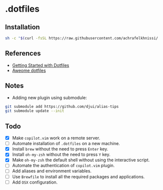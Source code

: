 # .dotfiles

## Installation
```bash
sh -c "$(curl -fsSL https://raw.githubusercontent.com/achrafelkhnissi/.dotfiles/main/install.sh)"
```

## References
- [Getting Started with Dotfiles](https://driesvints.com/blog/getting-started-with-dotfiles/)
- [Aweome dotfiles](https://project-awesome.org/webpro/awesome-dotfiles)


## Notes
- Adding new plugin using submodule:
```bash
git submodule add https://github.com/djui/alias-tips
git submodule update --init
```

## Todo
- [x] Make `copilot.vim` work on a remote server.
- [ ] Automate installation of `.dotfiles` on a new machine.
- [x] Install `brew` without the need to press `Enter` key.
- [x] Install `oh-my-zsh` without the need to press `Y` key.
- [x] Make `oh-my-zsh` the default shell without using the interactive script.
- [ ] Automate the authentication of `copilot.vim` plugin.
- [ ] Add aliases and environment variables.
- [ ] Use `Brewfile` to install all the required packages and applications.
- [ ] Add `OSX` configuration.

